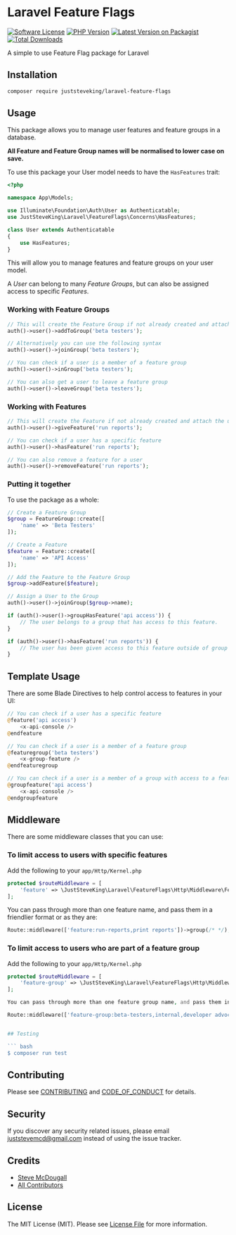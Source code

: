 # Laravel Feature Flags

[![Software License][ico-license]](LICENSE.md)
[![PHP Version](https://img.shields.io/packagist/php-v/juststeveking/laravel-feature-flags.svg?style=flat-square)](https://php.net)
[![Latest Version on Packagist][ico-version]][link-packagist]
[![Total Downloads][ico-downloads]][link-downloads]

A simple to use Feature Flag package for Laravel 

## Installation

```bash
composer require juststeveking/laravel-feature-flags
```

## Usage

This package allows you to manage user features and feature groups in a database.


**All Feature and Feature Group names will be normalised to lower case on save.**


To use this package your User model needs to have the `HasFeatures` trait:

```php
<?php

namespace App\Models;

use Illuminate\Foundation\Auth\User as Authenticatable;
use JustSteveKing\Laravel\FeatureFlags\Concerns\HasFeatures;

class User extends Authenticatable
{
    use HasFeatures;
}
```

This will allow you to manage features and feature groups on your user model.

A *User* can belong to many *Feature Groups*, but can also be assigned access to specific *Features*.

### Working with Feature Groups

```php
// This will create the Feature Group if not already created and attach the user to it.
auth()->user()->addToGroup('beta testers');

// Alternatively you can use the following syntax
auth()->user()->joinGroup('beta testers');

// You can check if a user is a member of a feature group
auth()->user()->inGroup('beta testers');

// You can also get a user to leave a feature group
auth()->user()->leaveGroup('beta testers');
```

### Working with Features

```php
// This will create the Feature if not already created and attach the user to it.
auth()->user()->giveFeature('run reports');

// You can check if a user has a specific feature
auth()->user()->hasFeature('run reports');

// You can also remove a feature for a user
auth()->user()->removeFeature('run reports');
```

### Putting it together

To use the package as a whole:

```php
// Create a Feature Group
$group = FeatureGroup::create([
    'name' => 'Beta Testers'
]);

// Create a Feature
$feature = Feature::create([
    'name' => 'API Access'
]);

// Add the Feature to the Feature Group
$group->addFeature($feature);

// Assign a User to the Group
auth()->user()->joinGroup($group->name);

if (auth()->user()->groupHasFeature('api access')) {
    // The user belongs to a group that has access to this feature.
}

if (auth()->user()->hasFeature('run reports')) {
    // The user has been given access to this feature outside of group features
}
```

## Template Usage

There are some Blade Directives to help control access to features in your UI:

```php
// You can check if a user has a specific feature
@feature('api access')
    <x-api-console />
@endfeature

// You can check if a user is a member of a feature group
@featuregroup('beta testers')
    <x-group-feature />
@endfeaturegroup

// You can check if a user is a member of a group with access to a feature
@groupfeature('api access')
    <x-api-console />
@endgroupfeature
```

## Middleware

There are some middleware classes that you can use:

### To limit access to users with specific features

Add the following to your `app/Http/Kernel.php`

```php
protected $routeMiddleware = [
    'feature' => \JustSteveKing\Laravel\FeatureFlags\Http\Middleware\FeatureMiddleware::class,
];
```

You can pass through more than one feature name, and pass them in a friendlier format or as they are:

```php
Route::middleware(['feature:run-reports,print reports'])->group(/* */);
```


### To limit access to users who are part of a feature group

Add the following to your `app/Http/Kernel.php`

```php
protected $routeMiddleware = [
    'feature-group' => \JustSteveKing\Laravel\FeatureFlags\Http\Middleware\GroupMiddleware::class,
];

You can pass through more than one feature group name, and pass them in a friendlier format or as they are:

Route::middleware(['feature-group:beta-testers,internal,developer advocates'])->group(/* */);


## Testing

``` bash
$ composer run test
```

## Contributing

Please see [CONTRIBUTING](CONTRIBUTING.md) and [CODE_OF_CONDUCT](CODE_OF_CONDUCT.md) for details.

## Security

If you discover any security related issues, please email juststevemcd@gmail.com instead of using the issue tracker.

## Credits

- [Steve McDougall][link-author]
- [All Contributors][link-contributors]

## License

The MIT License (MIT). Please see [License File](LICENSE.md) for more information.

[ico-version]: https://img.shields.io/packagist/v/juststeveking/laravel-feature-flags.svg?style=flat-square
[ico-license]: https://img.shields.io/badge/license-MIT-brightgreen.svg?style=flat-square
[ico-downloads]: https://img.shields.io/packagist/dt/juststeveking/laravel-feature-flags.svg?style=flat-square

[link-packagist]: https://packagist.org/packages/juststeveking/laravel-feature-flags
[link-downloads]: https://packagist.org/packages/juststeveking/laravel-feature-flags

[link-author]: https://github.com/JustSteveKing
[link-contributors]: ../../contributors